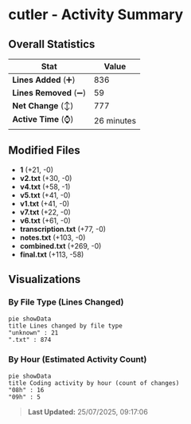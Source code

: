 # cutler - Activity Summary 

## Overall Statistics

| Stat                   | Value                                                             |
| ---------------------- | ----------------------------------------------------------------- |
| **Lines Added** (➕)   | 836                                          |
| **Lines Removed** (➖) | 59                                        |
| **Net Change** (↕)    | 777                |
| **Active Time** (⌚)   | 26 minutes |


## Modified Files
- **1** (+21, -0)
- **v2.txt** (+30, -0)
- **v4.txt** (+58, -1)
- **v5.txt** (+41, -0)
- **v1.txt** (+41, -0)
- **v7.txt** (+22, -0)
- **v6.txt** (+61, -0)
- **transcription.txt** (+77, -0)
- **notes.txt** (+103, -0)
- **combined.txt** (+269, -0)
- **final.txt** (+113, -58)

## Visualizations

### By File Type (Lines Changed)

```mermaid
pie showData
title Lines changed by file type
"unknown" : 21
".txt" : 874
```

### By Hour (Estimated Activity Count)

```mermaid
pie showData
title Coding activity by hour (count of changes)
"08h" : 16
"09h" : 5
```


> **Last Updated:** 25/07/2025, 09:17:06